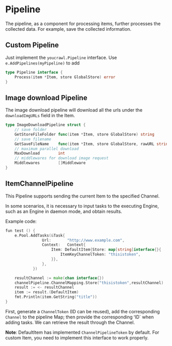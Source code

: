 # Pipeline
The pipeline, as a component for processing items, further processes the collected data. For example, save the collected information.
## Custom Pipeline

Just implement the `youcrawl.Pipeline` interface. Use `e.AddPipelines(myPipeline)` to add
```go
type Pipeline interface {
	Process(item *Item, store GlobalStore) error
}
```

## Image download Pipeline
The image download pipeline will download all the urls under the `downloadImgURLs` field in the Item.
```go
type ImageDownloadPipeline struct {
    // save folder
    GetStoreFileFolder func(item *Item, store GlobalStore) string
    // save filename
    GetSaveFileName    func(item *Item, store GlobalStore, rawURL string) string
    // maximum parallel download
    MaxDownload        int
    // middlewares for download image request
	Middlewares        []Middleware
}
```

## ItemChannelPipeline
This Pipeline supports sending the current Item to the specified Channel. 

In some scenarios, it is necessary to input tasks to the executing Engine, such as an Engine in daemon mode, and obtain results.

Example code:
```go
fun test () {
    e.Pool.AddTasks(&Task{
                Url:       "http://www.example.com",
                Context:   Context{
                    Item: DefaultItem{Store: map[string]interface{}{
                        ItemKeyChannelToken: "thisistoken",
                    }},
                },
            })

    resultChannel := make(chan interface{})
    channelPipeline.ChannelMapping.Store("thisistoken",resultChannel)
    result := <- resultChannel
    item := result.(DefaultItem)
    fmt.Println(item.GetString("title"))
}
```
First, generate a `ChannelToken` (ID can be reused), add the corresponding `Channel` to the pipeline Map; then provide the corresponding ʻID` when adding tasks. We can retrieve the result through the Channel.

**Note**: DefaultItem has implemented `ChannelPipelineToken` by default. For custom Item, you need to implement this interface to work properly.